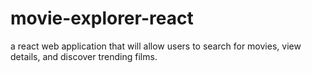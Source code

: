 # movie-explorer-react
a react web application that will allow users to search for movies, view details, and discover trending films.
